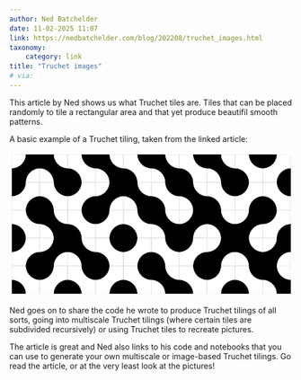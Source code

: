 ```yaml
---
author: Ned Batchelder
date: 11-02-2025 11:07
link: https://nedbatchelder.com/blog/202208/truchet_images.html
taxonomy:
    category: link
title: "Truchet images"
# via:
---
```


This article by Ned shows us what Truchet tiles are.
Tiles that can be placed randomly to tile a rectangular area and that yet produce beautifil smooth patterns.

A basic example of a Truchet tiling, taken from the linked article:

![A Truchet tiling of a rectangular region.](smith.png.webp)

Ned goes on to share the code he wrote to produce Truchet tilings of all sorts, going into multiscale Truchet tilings (where certain tiles are subdivided recursively) or using Truchet tiles to recreate pictures.

The article is great and Ned also links to his code and notebooks that you can use to generate your own multiscale or image-based Truchet tilings.
Go read the article, or at the very least look at the pictures!
